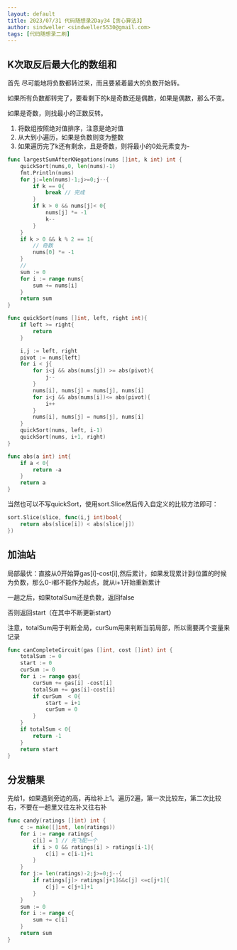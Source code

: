 ```yaml
---
layout: default
title: 2023/07/31 代码随想录2Day34【贪心算法3】
author: sindweller <sindweller5530@gmail.com>
tags: [代码随想录二刷]
---
```


## K次取反后最大化的数组和

首先 尽可能地将负数都转过来，而且要紧着最大的负数开始转。

如果所有负数都转完了，要看剩下的k是奇数还是偶数，如果是偶数，那么不变。

如果是奇数，则找最小的正数反转。

1. 将数组按照绝对值排序，注意是绝对值
2. 从大到小遍历，如果是负数则变为整数
3. 如果遍历完了k还有剩余，且是奇数，则将最小的0处元素变为-


```go
func largestSumAfterKNegations(nums []int, k int) int {
    quickSort(nums,0, len(nums)-1)
    fmt.Println(nums)
    for j:=len(nums)-1;j>=0;j--{
        if k == 0{
            break // 完成
        }
        if k > 0 && nums[j]< 0{
            nums[j] *= -1
            k--
        }
    }
    if k > 0 && k % 2 == 1{
        // 奇数
        nums[0] *= -1
    }
    //
    sum := 0
    for i := range nums{
        sum += nums[i]
    }
    return sum
}

func quickSort(nums []int, left, right int){
    if left >= right{
        return
    }

    i,j := left, right
    pivot := nums[left]
    for i < j{
        for i<j && abs(nums[j]) >= abs(pivot){
            j--
        }
        nums[i], nums[j] = nums[j], nums[i]
        for i<j && abs(nums[i])<= abs(pivot){
            i++
        }
        nums[i], nums[j] = nums[j], nums[i]
    }
    quickSort(nums, left, i-1)
    quickSort(nums, i+1, right)
}

func abs(a int) int{
    if a < 0{
        return -a
    }
    return a
}
```

当然也可以不写quickSort，使用sort.Slice然后传入自定义的比较方法即可：

```go
sort.Slice(slice, func(i,j int)bool{
    return abs(slice[i]) < abs(slice[j])
})
```

## 加油站

局部最优：直接从0开始算gas[i]-cost[i],然后累计，如果发现累计到i位置的时候为负数，那么0-i都不能作为起点，就从i+1开始重新累计

一趟之后，如果totalSum还是负数，返回false

否则返回start（在其中不断更新start）

注意，totalSum用于判断全局，curSum用来判断当前局部，所以需要两个变量来记录

```go
func canCompleteCircuit(gas []int, cost []int) int {
    totalSum := 0
    start := 0
    curSum := 0
    for i := range gas{
        curSum += gas[i] -cost[i]
        totalSum += gas[i]-cost[i]
        if curSum  < 0{
            start = i+1
            curSum = 0
        }
    }
    if totalSum < 0{
        return -1
    }
    return start
}
```

## 分发糖果

先给1，如果遇到旁边的高，再给补上1。遍历2遍，第一次比较左，第二次比较右，不要在一趟里又往左补又往右补

```go
func candy(ratings []int) int {
    c := make([]int, len(ratings))
    for i := range ratings{
        c[i] = 1 // 先飞配一个
        if i > 0 && ratings[i] > ratings[i-1]{
            c[i] = c[i-1]+1
        }
    }
    for j:= len(ratings)-2;j>=0;j--{
        if ratings[j]> ratings[j+1]&&c[j] <=c[j+1]{
            c[j] = c[j+1]+1
        }
    }
    sum := 0
    for i := range c{
        sum += c[i]
    }
    return sum
}
```

 